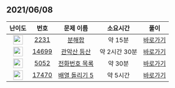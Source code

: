 ## 2021/06/08
| 난이도 | 번호 | 문제 이름 | 소요시간 | 풀이 
|:------:|:----:|:---------:|:------:|:------:|
| <img height="25px" width="25px" src="https://static.solved.ac/tier_small/4.svg"/> | [2231](https://www.acmicpc.net/problem/2231) | [분해합](https://www.acmicpc.net/problem/2231) | 약 15분 | [바로가기](https://github.com/MinsangKong/DailyProblem/blob/main/06-08/1-1.py)| 
| <img height="25px" width="25px" src="https://static.solved.ac/tier_small/11.svg"/> | [14699](https://www.acmicpc.net/problem/14699) | [관악산 등산](https://www.acmicpc.net/problem/14699) | 약 2시간 30분 | [바로가기](https://github.com/MinsangKong/DailyProblem/blob/main/06-08/2-2.py)|
| <img height="25px" width="25px" src="https://static.solved.ac/tier_small/12.svg"/> | [5052](https://www.acmicpc.net/problem/5052) | [전화번호 목록](https://www.acmicpc.net/problem/5052) | 약 30분 | [바로가기](https://github.com/MinsangKong/DailyProblem/blob/main/06-08/3.py)| 
| <img height="25px" width="25px" src="https://static.solved.ac/tier_small/15.svg"/> | [17470](https://www.acmicpc.net/problem/17470) | [배열 돌리기 5](https://www.acmicpc.net/problem/17470) | 약 5시간 | [바로가기](https://github.com/MinsangKong/DailyProblem/blob/main/06-08/4-2.py)| 
